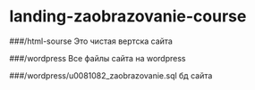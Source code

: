 # landing-zaobrazovanie-course

###/html-sourse
Это чистая вертска сайта

###/wordpress
Все файлы сайта на wordpress

###/wordpress/u0081082_zaobrazovanie.sql
бд сайта
